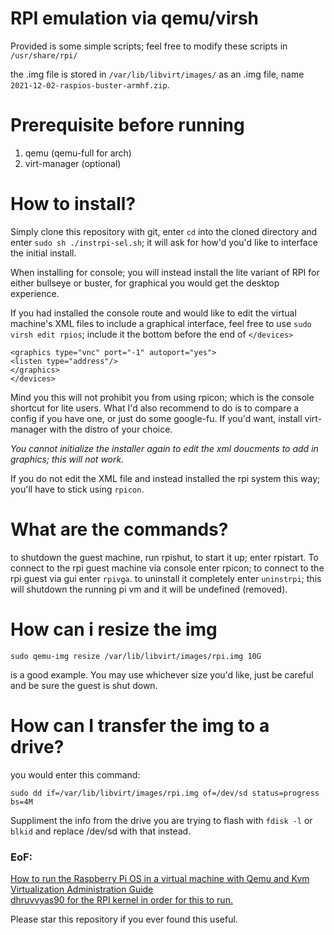 # RPI emulation via qemu/virsh

Provided is some simple scripts; feel free to modify these scripts in `/usr/share/rpi/`

the .img file is stored in `/var/lib/libvirt/images/` as an .img file, name `2021-12-02-raspios-buster-armhf.zip`.

# Prerequisite before running

1. qemu (qemu-full for arch)
2. virt-manager (optional) 

# How to install?

Simply clone this repository with git, enter `cd` into the cloned directory and enter `sudo sh ./instrpi-sel.sh`; it will ask for how'd you'd like to interface the initial install.

When installing for console; you will instead install the lite variant of RPI for either bullseye or buster, for graphical you would get the desktop experience.

If you had installed the console route and would like to edit the virtual machine's XML files to include a graphical interface, feel free to use `sudo virsh edit rpios`;
include it the bottom before the end of `</devices>`

        
    <graphics type="vnc" port="-1" autoport="yes">
    <listen type="address"/>
    </graphics>
    </devices>

Mind you this will not prohibit you from using rpicon; which is the console shortcut for lite users.
What I'd also recommend to do is to compare a config if you have one, or just do some google-fu. If you'd want, install virt-manager with the distro of your choice.

*You cannot initialize the installer again to edit the xml doucments to add in graphics; this will not work.*

If you do not edit the XML file and instead installed the rpi system this way; you'll have to stick using `rpicon`.


# What are the commands?

to shutdown the guest machine, run rpishut, to start it up; enter rpistart. To connect to the rpi guest machine via console enter rpicon; to connect to the rpi guest via gui enter `rpivga`. to uninstall it completely enter `uninstrpi`; this will shutdown the running pi vm and it will be undefined (removed).

# How can i resize the img
                
    sudo qemu-img resize /var/lib/libvirt/images/rpi.img 10G

is a good example. You may use whichever size you'd like, just be careful and be sure the guest is shut down.

# How can I transfer the img to a drive?

you would enter this command:

    sudo dd if=/var/lib/libvirt/images/rpi.img of=/dev/sd status=progress bs=4M

Suppliment the info from the drive you are trying to flash with ``fdisk -l`` or ``blkid`` and replace /dev/sd with that instead.


### EoF:

[How to run the Raspberry Pi OS in a virtual machine with Qemu and Kvm](https://linuxconfig.org/how-to-run-the-raspberry-pi-os-in-a-virtual-machine-with-qemu-and-kvm) </br>
[Virtualization Administration Guide](https://access.redhat.com/documentation/en-us/red_hat_enterprise_linux/6/html/virtualization_administration_guide/index) </br>
[dhruvvyas90 for the RPI kernel in order for this to run.](https://github.com/dhruvvyas90/qemu-rpi-kernel)

Please star this repository if you ever found this useful.

